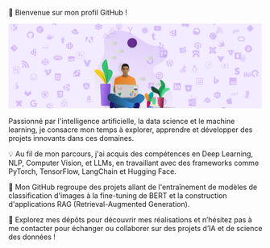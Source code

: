 👋 Bienvenue sur mon profil GitHub !

![Ok](/twitter-min.jpg)




Passionné par l'intelligence artificielle, la data science et le machine learning, je consacre mon temps à explorer, apprendre et développer des projets innovants dans ces domaines.

💡 Au fil de mon parcours, j'ai acquis des compétences en Deep Learning, NLP, Computer Vision, et LLMs, en travaillant avec des frameworks comme PyTorch, TensorFlow, LangChain et Hugging Face.

🚀 Mon GitHub regroupe des projets allant de l'entraînement de modèles de classification d'images à la fine-tuning de BERT et la construction d'applications RAG (Retrieval-Augmented Generation).

📂 Explorez mes dépôts pour découvrir mes réalisations et n’hésitez pas à me contacter pour échanger ou collaborer sur des projets d’IA et de science des données !
 

